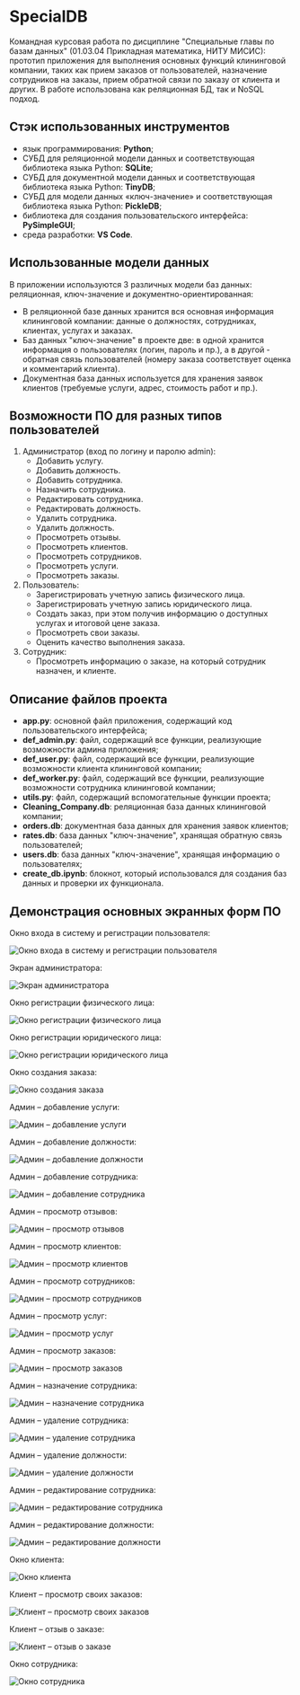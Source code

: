 # SpecialDB
Командная курсовая работа по дисциплине "Специальные главы по базам данных" (01.03.04 Прикладная математика, НИТУ МИСИС): прототип приложения для выполнения основных функций клининговой компании, таких как прием заказов от пользователей, назначение сотрудников на заказы, прием обратной связи по заказу от клиента и других. В работе использована как реляционная БД, так и NoSQL подход.
## Стэк использованных инструментов
* язык программирования: **Python**;
* СУБД для реляционной модели данных и соответствующая библиотека языка Python: **SQLite**;
* СУБД для документной модели данных и соответствующая библиотека языка Python: **TinyDB**;
* СУБД для модели данных «ключ-значение» и соответствующая библиотека языка Python: **PickleDB**;
* библиотека для создания пользовательского интерфейса: **PySimpleGUI**;
* среда разработки: **VS Code**.
## Использованные модели данных
В приложении используются 3 различных модели баз данных: реляционная, ключ-значение и документно-ориентированная:
- В реляционной базе данных хранится вся основная информация клининговой компании: данные о должностях, сотрудниках, клиентах, услугах и заказах.
- Баз данных "ключ-значение" в проекте две: в одной хранится информация о пользователях (логин, пароль и пр.), а в другой - обратная связь пользователей (номеру заказа соответствует оценка и комментарий клиента).
- Документная база данных используется для хранения заявок клиентов (требуемые услуги, адрес, стоимость работ и пр.).
## Возможности ПО для разных типов пользователей
1. Администратор (вход по логину и паролю admin):
   - Добавить услугу.
   - Добавить должность.
   - Добавить сотрудника.
   - Назначить сотрудника.
   - Редактировать сотрудника.
   - Редактировать должность.
   - Удалить сотрудника.
   - Удалить должность.
   - Просмотреть отзывы.
   - Просмотреть клиентов.
   - Просмотреть сотрудников.
   - Просмотреть услуги.
   - Просмотреть заказы.
2. Пользователь:
   - Зарегистрировать учетную запись физического лица.
   - Зарегистрировать учетную запись юридического лица.
   - Создать заказ, при этом получив информацию о доступных услугах и итоговой цене заказа.
   - Просмотреть свои заказы.
   - Оценить качество выполнения заказа.
3. Сотрудник:
   - Просмотреть информацию о заказе, на который сотрудник назначен, и клиенте.
## Описание файлов проекта
* **app.py**: основной файл приложения, содержащий код пользовательского интерфейса;
* **def_admin.py**: файл, содержащий все функции, реализующие возможности админа приложения;
* **def_user.py**: файл, содержащий все функции, реализующие возможности клиента клининговой компании;
* **def_worker.py**: файл, содержащий все функции, реализующие возможности сотрудника клининговой компании;
* **utils.py**: файл, содержащий вспомогательные функции проекта;
* **Cleaning_Company.db**: реляционная база данных клининговой компании;
* **orders.db**: документная база данных для хранения заявок клиентов;
* **rates.db**: база данных "ключ-значение", хранящая обратную связь пользователей;
* **users.db**: база данных "ключ-значение", хранящая информацию о пользователях;
* **create_db.ipynb**: блокнот, который использовался для создания баз данных и проверки их функционала.
## Демонстрация основных экранных форм ПО
Окно входа в систему и регистрации пользователя:

![Окно входа в систему и регистрации пользователя](https://github.com/Ilyaant/SpecialDB/assets/21258800/4a60d944-1df5-4268-b79c-07e7c489bd33)

Экран администратора:

![Экран администратора](https://github.com/Ilyaant/SpecialDB/assets/21258800/a3e9c62e-a00c-4416-a57f-5f5d78d1efd1)

Окно регистрации физического лица:

![Окно регистрации физического лица](https://github.com/Ilyaant/SpecialDB/assets/21258800/c91601e4-f22a-4713-bf43-0e0b8155688e)

Окно регистрации юридического лица:

![Окно регистрации юридического лица](https://github.com/Ilyaant/SpecialDB/assets/21258800/7245f1e2-9c29-4f1a-8a6c-405885262999)

Окно создания заказа:

![Окно создания заказа](https://github.com/Ilyaant/SpecialDB/assets/21258800/40772023-76c4-42d9-aa6c-751a1f5c1b80)

Админ – добавление услуги:

![Админ – добавление услуги](https://github.com/Ilyaant/SpecialDB/assets/21258800/36970168-2f26-4aec-bca3-be77f51ea39d)

Админ – добавление должности:

![Админ – добавление должности](https://github.com/Ilyaant/SpecialDB/assets/21258800/fc531fb1-1c4b-4d58-87bc-9f3764b5d46a)

Админ – добавление сотрудника:

![Админ – добавление сотрудника](https://github.com/Ilyaant/SpecialDB/assets/21258800/6602d04b-1671-4b38-8c50-ea9cb3cbe602)

Админ – просмотр отзывов:

![Админ – просмотр отзывов](https://github.com/Ilyaant/SpecialDB/assets/21258800/048258e5-070d-4e6b-b5d6-3c5e95732ff2)

Админ – просмотр клиентов:

![Админ – просмотр клиентов](https://github.com/Ilyaant/SpecialDB/assets/21258800/7a519610-a8e5-4753-b32d-6c5d4f3f8375)

Админ – просмотр сотрудников:

![Админ – просмотр сотрудников](https://github.com/Ilyaant/SpecialDB/assets/21258800/50661d06-d25d-43f1-80e5-cec59fe82917)

Админ – просмотр услуг:

![Админ – просмотр услуг](https://github.com/Ilyaant/SpecialDB/assets/21258800/a578c80b-76de-4817-a09a-6cce5216a30c)

Админ – просмотр заказов:

![Админ – просмотр заказов](https://github.com/Ilyaant/SpecialDB/assets/21258800/1cc600a3-6493-4401-9e6a-67666b76606a)

Админ – назначение сотрудника:

![Админ – назначение сотрудника](https://github.com/Ilyaant/SpecialDB/assets/21258800/80636367-1e9e-4b33-879c-76d5bbc9b38f)

Админ – удаление сотрудника:

![Админ – удаление сотрудника](https://github.com/Ilyaant/SpecialDB/assets/21258800/803138f8-14ac-4027-b474-626bfd96a1ff)

Админ – удаление должности:

![Админ – удаление должности](https://github.com/Ilyaant/SpecialDB/assets/21258800/61754d27-674b-489e-9633-21489893e206)

Админ – редактирование сотрудника:

![Админ – редактирование сотрудника](https://github.com/Ilyaant/SpecialDB/assets/21258800/20750102-6dc6-4561-b561-920745d2ba0d)

Админ – редактирование должности:

![Админ – редактирование должности](https://github.com/Ilyaant/SpecialDB/assets/21258800/dc7a333b-9ac5-48e0-9023-0291a1e33a3f)

Окно клиента:

![Окно клиента](https://github.com/Ilyaant/SpecialDB/assets/21258800/a1f7e4e0-bd2f-4b51-9a7c-04f4bd5860de)

Клиент – просмотр своих заказов:

![Клиент – просмотр своих заказов](https://github.com/Ilyaant/SpecialDB/assets/21258800/0d7a8324-12e9-47f6-9162-dfc575abe0b7)

Клиент – отзыв о заказе:

![Клиент – отзыв о заказе](https://github.com/Ilyaant/SpecialDB/assets/21258800/da007f97-9c94-4655-8744-7bc8404e0e6b)

Окно сотрудника:

![Окно сотрудника](https://github.com/Ilyaant/SpecialDB/assets/21258800/3890cf97-ad38-45ba-be8d-ad7de3d505bb)
